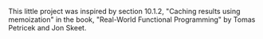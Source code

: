 
This little project was inspired by section 10.1.2, "Caching results using memoization"
in the book, "Real-World Functional Programming" by Tomas Petricek and Jon Skeet.

